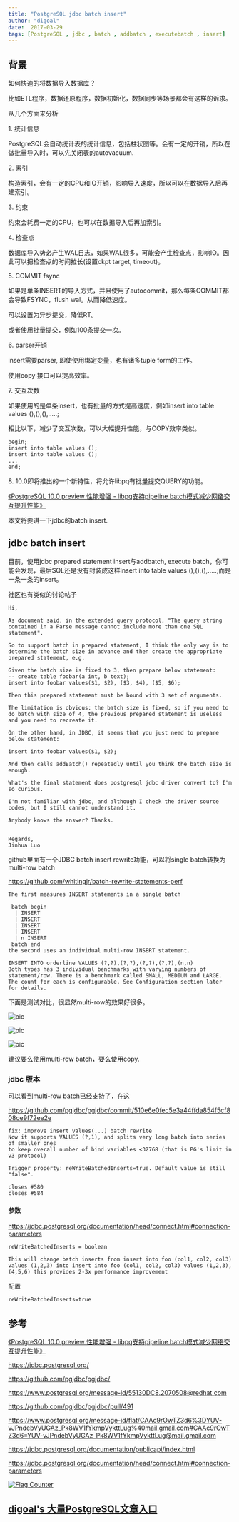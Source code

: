 ```yaml
---
title: "PostgreSQL jdbc batch insert"
author: "digoal"
date:  2017-03-29
tags: [PostgreSQL , jdbc , batch , addbatch , executebatch , insert]
---
```

## 背景     
如何快速的将数据导入数据库？  
  
比如ETL程序，数据还原程序，数据初始化，数据同步等场景都会有这样的诉求。  
  
从几个方面来分析  
  
1\. 统计信息  
  
PostgreSQL会自动统计表的统计信息，包括柱状图等。会有一定的开销，所以在做批量导入时，可以先关闭表的autovacuum.  
  
2\. 索引  
  
构造索引，会有一定的CPU和IO开销，影响导入速度，所以可以在数据导入后再建索引。  
  
3\. 约束  
  
约束会耗费一定的CPU，也可以在数据导入后再加索引。  
  
4\. 检查点  
  
数据库导入势必产生WAL日志，如果WAL很多，可能会产生检查点，影响IO。因此可以把检查点的时间拉长(设置ckpt target, timeout)。  
  
5\. COMMIT fsync  
  
如果是单条INSERT的导入方式，并且使用了autocommit，那么每条COMMIT都会导致FSYNC，flush wal。从而降低速度。  
  
可以设置为异步提交，降低RT。  
  
或者使用批量提交，例如100条提交一次。  
  
6\. parser开销  
  
insert需要parser, 即使使用绑定变量，也有诸多tuple form的工作。  
  
使用copy 接口可以提高效率。  
  
7\. 交互次数  
  
如果使用的是单条insert，也有批量的方式提高速度，例如insert into table values (),(),(),.....;  
  
相比以下，减少了交互次数，可以大幅提升性能，与COPY效率类似。  
  
```  
begin;  
insert into table values ();  
insert into table values ();  
...  
end;  
```  
  
8\. 10.0即将推出的一个新特性，将允许libpq有批量提交QUERY的功能。  
  
[《PostgreSQL 10.0 preview 性能增强 - libpq支持pipeline batch模式减少网络交互提升性能》](../201703/20170312_15.md)  
  
本文将要讲一下jdbc的batch insert.  
  
## jdbc batch insert  
目前，使用jdbc prepared statement insert与addbatch, execute batch，你可能会发现，最后SQL还是没有封装成这样insert into table values (),(),(),.....;而是一条一条的insert。  
    
社区也有类似的讨论帖子  
  
```  
Hi,  
  
As document said, in the extended query protocol, "The query string  
contained in a Parse message cannot include more than one SQL  
statement".  
  
So to support batch in prepared statement, I think the only way is to  
determine the batch size in advance and then create the appropriate  
prepared statement, e.g.  
  
Given the batch size is fixed to 3, then prepare below statement:  
-- create table foobar(a int, b text);  
insert into foobar values($1, $2), ($3, $4), ($5, $6);  
  
Then this prepared statement must be bound with 3 set of arguments.  
  
The limitation is obvious: the batch size is fixed, so if you need to  
do batch with size of 4, the previous prepared statement is useless  
and you need to recreate it.  
  
On the other hand, in JDBC, it seems that you just need to prepare  
below statement:  
  
insert into foobar values($1, $2);  
  
And then calls addBatch() repeatedly until you think the batch size is enough.  
  
What's the final statement does postgresql jdbc driver convert to? I'm  
so curious.  
  
I'm not familiar with jdbc, and although I check the driver source  
codes, but I still cannot understand it.  
  
Anybody knows the answer? Thanks.  
  
  
Regards,  
Jinhua Luo  
```  
  
github里面有一个JDBC batch insert rewrite功能，可以将single batch转换为multi-row batch  
  
https://github.com/whitingjr/batch-rewrite-statements-perf  
  
```  
The first measures INSERT statements in a single batch  
  
 batch begin  
  | INSERT  
  | INSERT  
  | INSERT  
  | INSERT  
  | n INSERT  
 batch end  
the second uses an individual multi-row INSERT statement.  
  
INSERT INTO orderline VALUES (?,?),(?,?),(?,?),(?,?),(n,n)  
Both types has 3 individual benchmarks with varying numbers of statement/row. There is a benchmark called SMALL, MEDIUM and LARGE. The count for each is configurable. See Configuration section later for details.  
```  
  
下面是测试对比，很显然multi-row的效果好很多。  
  
![pic](20170329_03_pic_001.jpg)  
  
![pic](20170329_03_pic_002.jpg)  
  
![pic](20170329_03_pic_003.jpg)  
  
建议要么使用multi-row batch，要么使用copy.  
  
### jdbc 版本
可以看到multi-row batch已经支持了，在这  
  
https://github.com/pgjdbc/pgjdbc/commit/510e6e0fec5e3a44ffda854f5cf808ce9f72ee2e  
  
```
fix: improve insert values(...) batch rewrite
Now it supports VALUES (?,1), and splits very long batch into series of smaller ones
to keep overall number of bind variables <32768 (that is PG's limit in v3 protocol)

Trigger property: reWriteBatchedInserts=true. Default value is still "false".

closes #580
closes #584
```
  
#### 参数
  
https://jdbc.postgresql.org/documentation/head/connect.html#connection-parameters  
  
```
reWriteBatchedInserts = boolean

This will change batch inserts from insert into foo (col1, col2, col3) values (1,2,3) into insert into foo (col1, col2, col3) values (1,2,3), (4,5,6) this provides 2-3x performance improvement
```
  
配置  
  
```
reWriteBatchedInserts=true
```
  
## 参考       
[《PostgreSQL 10.0 preview 性能增强 - libpq支持pipeline batch模式减少网络交互提升性能》](../201703/20170312_15.md)  
  
https://jdbc.postgresql.org/  
  
https://github.com/pgjdbc/pgjdbc/  
  
https://www.postgresql.org/message-id/55130DC8.2070508@redhat.com  
  
https://github.com/pgjdbc/pgjdbc/pull/491  
  
https://www.postgresql.org/message-id/flat/CAAc9rOwTZ3d6%3DYUV-vJPndebVyUGAz_Pk8WV1fYkmpVykttLug%40mail.gmail.com#CAAc9rOwTZ3d6=YUV-vJPndebVyUGAz_Pk8WV1fYkmpVykttLug@mail.gmail.com  
  
https://jdbc.postgresql.org/documentation/publicapi/index.html  
  
https://jdbc.postgresql.org/documentation/head/connect.html#connection-parameters  

  
<a rel="nofollow" href="http://info.flagcounter.com/h9V1"  ><img src="http://s03.flagcounter.com/count/h9V1/bg_FFFFFF/txt_000000/border_CCCCCC/columns_2/maxflags_12/viewers_0/labels_0/pageviews_0/flags_0/"  alt="Flag Counter"  border="0"  ></a>  
  
  
  
  
  
  
## [digoal's 大量PostgreSQL文章入口](https://github.com/digoal/blog/blob/master/README.md "22709685feb7cab07d30f30387f0a9ae")
  
